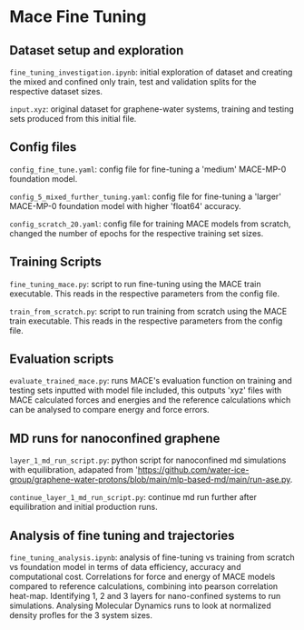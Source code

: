 # Mace Fine Tuning

## Dataset setup and exploration

`fine_tuning_investigation.ipynb`: initial exploration of dataset and creating the mixed and confined only train, test and validation splits for the respective dataset sizes.

`input.xyz`: original dataset for graphene-water systems, training and testing sets produced from this initial file.

## Config files

`config_fine_tune.yaml`: config file for fine-tuning a 'medium' MACE-MP-0 foundation model.

`config_5_mixed_further_tuning.yaml`: config file for fine-tuning a 'larger' MACE-MP-0 foundation model with higher 'float64' accuracy.

`config_scratch_20.yaml`: config file for training MACE models from scratch, changed the number of epochs for the respective training set sizes.


## Training Scripts

`fine_tuning_mace.py`: script to run fine-tuning using the MACE train executable. This reads in the respective parameters from the config file.

`train_from_scratch.py`: script to run training from scratch using the MACE train executable. This reads in the respective parameters from the config file.

## Evaluation scripts

`evaluate_trained_mace.py`: runs MACE's evaluation function on training and testing sets inputted with model file included, this outputs 'xyz' files with MACE calculated forces and energies and the reference calculations which can be analysed to compare energy and force errors.

## MD runs for nanoconfined graphene

`layer_1_md_run_script.py`: python script for nanoconfined md simulations with equilibration, adapated from 'https://github.com/water-ice-group/graphene-water-protons/blob/main/mlp-based-md/main/run-ase.py.

`continue_layer_1_md_run_script.py`: continue md run further after equilibration and initial production runs.


## Analysis of fine tuning and trajectories

`fine_tuning_analysis.ipynb`: analysis of fine-tuning vs training from scratch vs foundation model in terms of data efficiency, accuracy and computational cost. Correlations for force and energy of MACE models compared to reference calculations, combining into pearson correlation heat-map. Identifying 1, 2 and 3 layers for nano-confined systems to run simulations. Analysing Molecular Dynamics runs to look at normalized density profles for the 3 system sizes.